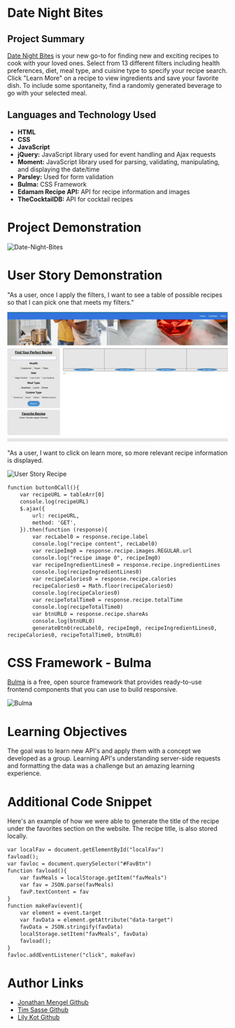 # Date Night Bites

## Project Summary

[Date Night Bites](https://lilyannekot.github.io/date-night-bites/) is your new go-to for finding new and exciting recipes to cook with your loved ones. Select from 13 different filters including health preferences, diet, meal type, and cuisine type to specify your recipe search. Click "Learn More" on a recipe to view ingredients and save your favorite dish. To include some spontaneity, find a randomly generated beverage to go with your selected meal.

## Languages and Technology Used

* **HTML**
* **CSS**
* **JavaScript**
* **jQuery:** JavaScript library used for event handling and Ajax requests
* **Moment:** JavaScript library used for parsing, validating, manipulating, and displaying the date/time
* **Parsley:** Used for form validation
* **Bulma:** CSS Framework
* **Edamam Recipe API:** API for recipe information and images 
* **TheCocktailDB:** API for cocktail recipes

# Project Demonstration

![Date-Night-Bites](Assets/Images/Project-Demo.gif)

# User Story Demonstration

"As a user, once I apply the filters, I want to see a table of possible recipes so that I can pick one that meets my filters."

![User Story Gif](Assets/Images/User-Story-3.gif)

"As a user, I want to click on learn more, so more relevant recipe information is displayed.

![User Story Recipe](https://github.com/lilyannekot/date-night-bites/blob/main/DNB%20recipe.gif)

```
function button0Call(){
    var recipeURL = tableArr[0]
    console.log(recipeURL)
    $.ajax({
        url: recipeURL,
        method: 'GET',
    }).then(function (response){
        var recLabel0 = response.recipe.label
        console.log("recipe content", recLabel0)
        var recipeImg0 = response.recipe.images.REGULAR.url
        console.log("recipe image 0", recipeImg0)
        var recipeIngredientLines0 = response.recipe.ingredientLines
        console.log(recipeIngredientLines0)
        var recipeCalories0 = response.recipe.calories
        recipeCalories0 = Math.floor(recipeCalories0)
        console.log(recipeCalories0)
        var recipeTotalTime0 = response.recipe.totalTime 
        console.log(recipeTotalTime0)
        var btnURL0 = response.recipe.shareAs
        console.log(btnURL0)
        generateBtn0(recLabel0, recipeImg0, recipeIngredientLines0, recipeCalories0, recipeTotalTime0, btnURL0)
``` 
# CSS Framework - Bulma

[Bulma](https://bulma.io/documentation/) is a free, open source framework that provides ready-to-use frontend components that you can use to build responsive.

![Bulma](Assets/Images/Screen-Responsiveness-Gif.gif)

# Learning Objectives

The goal was to learn new API's and apply them with a concept we developed as a group. Learning API's understanding server-side requests and formatting the data was a challenge but an amazing learning experience.

# Additional Code Snippet

Here's an example of how we were able to generate the title of the recipe under the favorites section on the website. The recipe title, is also stored locally.

```
var localFav = document.getElementById("localFav")
favload();
var favloc = document.querySelector("#FavBtn")
function favload(){
    var favMeals = localStorage.getItem("favMeals")
    var fav = JSON.parse(favMeals)
    favP.textContent = fav
}
function makeFav(event){
    var element = event.target
    var favData = element.getAttribute("data-target")
    favData = JSON.stringify(favData)
    localStorage.setItem("favMeals", favData)
    favload();
}
favloc.addEventListener("click", makeFav)
```

# Author Links

* [Jonathan Mengel Github](https://github.com/digggggg)
* [Tim Sasse Github](https://github.com/timcs1274)
* [Lily Kot Github](https://github.com/lilyannekot)
